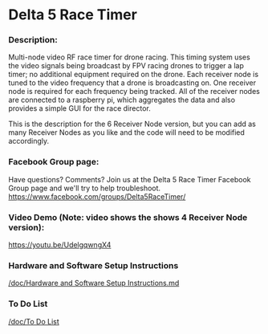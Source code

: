 # Delta 5 Race Timer

### Description:

Multi-node video RF race timer for drone racing. This timing system uses the video signals being broadcast by FPV racing drones to trigger a lap timer; no additional equipment required on the drone. Each receiver node is tuned to the video frequency that a drone is broadcasting on. One receiver node is required for each frequency being tracked. All of the receiver nodes are connected to a raspberry pi, which aggregates the data and also provides a simple GUI for the race director.

This is the description for the 6 Receiver Node version, but you can add as many Receiver Nodes as you like and the code will need to be modified accordingly. 

### Facebook Group page:
Have questions? Comments? Join us at the Delta 5 Race Timer Facebook Group page and we'll try to help troubleshoot.
https://www.facebook.com/groups/Delta5RaceTimer/

### Video Demo (Note: video shows the shows 4 Receiver Node version):
https://youtu.be/UdelgqwngX4

### Hardware and Software Setup Instructions
[/doc/Hardware and Software Setup Instructions.md](/doc/Hardware%20and%20Software%20Setup%20Instructions.md)

### To Do List
[/doc/To Do List](/doc/To%20Do%20List.md)
